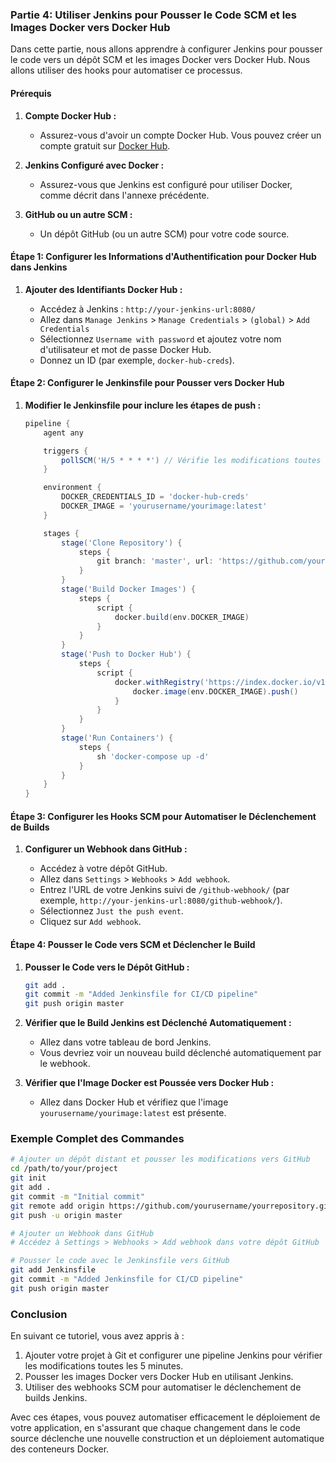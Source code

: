 ### Partie 4: Utiliser Jenkins pour Pousser le Code SCM et les Images Docker vers Docker Hub

Dans cette partie, nous allons apprendre à configurer Jenkins pour pousser le code vers un dépôt SCM et les images Docker vers Docker Hub. Nous allons utiliser des hooks pour automatiser ce processus.

#### Prérequis

1. **Compte Docker Hub :**
   - Assurez-vous d'avoir un compte Docker Hub. Vous pouvez créer un compte gratuit sur [Docker Hub](https://hub.docker.com/).

2. **Jenkins Configuré avec Docker :**
   - Assurez-vous que Jenkins est configuré pour utiliser Docker, comme décrit dans l'annexe précédente.

3. **GitHub ou un autre SCM :**
   - Un dépôt GitHub (ou un autre SCM) pour votre code source.

#### Étape 1: Configurer les Informations d'Authentification pour Docker Hub dans Jenkins

1. **Ajouter des Identifiants Docker Hub :**

   - Accédez à Jenkins : `http://your-jenkins-url:8080/`
   - Allez dans `Manage Jenkins` > `Manage Credentials` > `(global)` > `Add Credentials`
   - Sélectionnez `Username with password` et ajoutez votre nom d'utilisateur et mot de passe Docker Hub.
   - Donnez un ID (par exemple, `docker-hub-creds`).

#### Étape 2: Configurer le Jenkinsfile pour Pousser vers Docker Hub

1. **Modifier le Jenkinsfile pour inclure les étapes de push :**

   ```groovy
   pipeline {
       agent any

       triggers {
           pollSCM('H/5 * * * *') // Vérifie les modifications toutes les 5 minutes
       }

       environment {
           DOCKER_CREDENTIALS_ID = 'docker-hub-creds'
           DOCKER_IMAGE = 'yourusername/yourimage:latest'
       }

       stages {
           stage('Clone Repository') {
               steps {
                   git branch: 'master', url: 'https://github.com/yourusername/yourrepository.git'
               }
           }
           stage('Build Docker Images') {
               steps {
                   script {
                       docker.build(env.DOCKER_IMAGE)
                   }
               }
           }
           stage('Push to Docker Hub') {
               steps {
                   script {
                       docker.withRegistry('https://index.docker.io/v1/', env.DOCKER_CREDENTIALS_ID) {
                           docker.image(env.DOCKER_IMAGE).push()
                       }
                   }
               }
           }
           stage('Run Containers') {
               steps {
                   sh 'docker-compose up -d'
               }
           }
       }
   }
   ```

#### Étape 3: Configurer les Hooks SCM pour Automatiser le Déclenchement de Builds

1. **Configurer un Webhook dans GitHub :**

   - Accédez à votre dépôt GitHub.
   - Allez dans `Settings` > `Webhooks` > `Add webhook`.
   - Entrez l'URL de votre Jenkins suivi de `/github-webhook/` (par exemple, `http://your-jenkins-url:8080/github-webhook/`).
   - Sélectionnez `Just the push event`.
   - Cliquez sur `Add webhook`.

#### Étape 4: Pousser le Code vers SCM et Déclencher le Build

1. **Pousser le Code vers le Dépôt GitHub :**

   ```sh
   git add .
   git commit -m "Added Jenkinsfile for CI/CD pipeline"
   git push origin master
   ```

2. **Vérifier que le Build Jenkins est Déclenché Automatiquement :**

   - Allez dans votre tableau de bord Jenkins.
   - Vous devriez voir un nouveau build déclenché automatiquement par le webhook.

3. **Vérifier que l'Image Docker est Poussée vers Docker Hub :**

   - Allez dans Docker Hub et vérifiez que l'image `yourusername/yourimage:latest` est présente.

### Exemple Complet des Commandes

```sh
# Ajouter un dépôt distant et pousser les modifications vers GitHub
cd /path/to/your/project
git init
git add .
git commit -m "Initial commit"
git remote add origin https://github.com/yourusername/yourrepository.git
git push -u origin master

# Ajouter un Webhook dans GitHub
# Accédez à Settings > Webhooks > Add webhook dans votre dépôt GitHub

# Pousser le code avec le Jenkinsfile vers GitHub
git add Jenkinsfile
git commit -m "Added Jenkinsfile for CI/CD pipeline"
git push origin master
```

### Conclusion

En suivant ce tutoriel, vous avez appris à :

1. Ajouter votre projet à Git et configurer une pipeline Jenkins pour vérifier les modifications toutes les 5 minutes.
2. Pousser les images Docker vers Docker Hub en utilisant Jenkins.
3. Utiliser des webhooks SCM pour automatiser le déclenchement de builds Jenkins.

Avec ces étapes, vous pouvez automatiser efficacement le déploiement de votre application, en s'assurant que chaque changement dans le code source déclenche une nouvelle construction et un déploiement automatique des conteneurs Docker.
